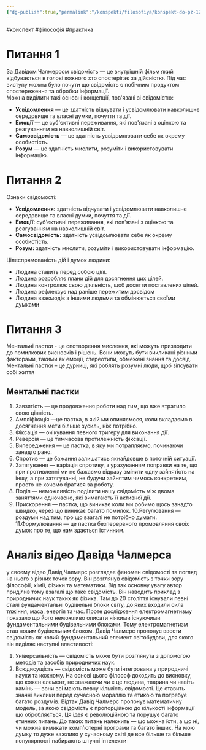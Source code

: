 ```yaml
---
{"dg-publish":true,"permalink":"/konspekti/filosofiya/konspekt-do-pz-12/"}
---
```

#конспект #філософія #практика
# Питання 1
За Давідом Чалмерсом  свідомість — це внутрішній фільм який відбувається в голові кожного хто спостерігає за дійсністю. Під час виступу можна було почути що свідомість є побічним продуктом спостереження та обробки інформації.   
Можна виділити такі основні концепції, пов'язані зі свідомістю:
- **Усвідомлення** — це здатність відчувати і усвідомлювати навколишнє середовище та власні думки, почуття та дії.
- **Емоції** — це суб'єктивні переживання, які пов'язані з оцінкою та реагуванням на навколишній світ.
- **Самосвідомість** — це здатність усвідомлювати себе як окрему особистість.
- **Розум** — це здатність мислити, розуміти і використовувати інформацію.
# Питання 2
Ознаки свідомості:
- **Усвідомлення:** здатність відчувати і усвідомлювати навколишнє середовище та власні думки, почуття та дії.
- **Емоції:** суб'єктивні переживання, які пов'язані з оцінкою та реагуванням на навколишній світ.
- **Самосвідомість:** здатність усвідомлювати себе як окрему особистість.
- **Розум:** здатність мислити, розуміти і використовувати інформацію.

Цілеспрямованість дій і думок людини:
- Людина ставить перед собою цілі.
- Людина розробляє плани дій для досягнення цих цілей.
- Людина контролює свою діяльність, щоб досягти поставлених цілей.
- Людина рефлексує над раніше пережитим досвідом
- Людина взаємодіє з іншими людьми та обмінюється своїми думками
# Питання 3
Ментальні пастки - це спотворення мислення, які можуть призводити до помилкових висновків і рішень. Вони можуть бути викликані різними факторами, такими як емоції, стереотипи, обмежені знання та досвід. 
Ментальні пастки – це дурниці, які роблять розумні люди, щоб зіпсувати собі життя

## Ментальні пастки
1. Завзятість — це продовження роботи над тим, що вже втратило свою цінність.
2. Ампліфікація —це пастка, в якій ми опиняємося, коли вкладаємо в досягнення мети більше зусиль, ніж потрібно.
3. Фіксація — очікування певного тригеру для виконання дії.
4. Реверсія — це тимчасова протилежність фіксації.
5. Випередження — це пастка, в яку ми потрапляємо, починаючи занадто рано.
6. Спротив — це бажання залишатись якнайдовше в поточній ситуації.
7. Затягування  —  варіація спротиву, з урахуванням поправки на те, що при противленні ми не бажаємо відразу змінити одну зайнятість на іншу, а при затягуванні, не будучи зайнятим чимось конкретним, просто не хочемо братися за роботу.
8. Поділ — неможливість поділити нашу свідомість між двома заняттями одночасно, які вимагають її активної дії.
9. Прискорення — пастка, що виникає коли ми робимо щось занадто швидко, через що виникає багато помилок.
10.Регулювання — роздуми над тим, про що взагалі не потрібно думати.
11.Формулювання — це пастка безперервного промовляння своїх думок про те, що нам здається істинним.
# Аналіз відео Давіда Чалмерса
у своєму відео Давід Чалмерс розглядає феномен свідомості та погляд на нього з різних точок зору. Він розглянув свідомість з точки зору філософії, хімії, фізики та математики. Від так основну увагу автор приділив тому взагалі що таке свідомість. Він наводить приклад з природничих наук таких як фізика. Там до 20 століття існували певні сталі фундаментальні будівельні блоки світу, до яких входили сила тяжіння, маса, енергія та час. Проте дослідження електромагнетизму показало що його неможливо описати ніякими існуючими фундаментальними будівельними блоками. Тому електромагнетизм став новим будівельним блоком. Давід Чалмерс пропонує ввести свідомість як новий фундаментальний елемент світобудови, для якого він виділяє наступні властивості:
1. Універсальність — свідомість може бути розглянута з допомогою методів та засобів природничих наук.
2. Всюдисущість — свідомість може бути інтегрована у природничі науки та кожному.
На основі цього філософ доходить до висновку, що кожен елемент, не зважаючи чи є це людина, тварина чи навіть камінь — вони всі мають певну кількість свідомості. Це ставить значні виклики перед сучасною мораллю та етикою та потребує багато роздумів. Відтак Давід Чалмерс пропонує математичну модель, за якою свідомість є пропорційною до кількості інформації що обробляється. Ця ідея є революційною та порушує багато етичних питань. До таких питань належить — що можна їсти, а що ні, чи можна вимикати комп'ютерні програми та багато інших. На мою думку то дуже важливо у сучасному світі де все більше та більше популярності набирають штучні інтелекти